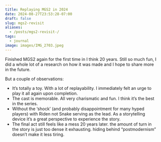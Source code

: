```yaml
---
title: Replaying MGS2 in 2024
date: 2024-08-27T23:53:28-07:00
draft: false
slug: mgs2-revisit
aliases:
  - /posts/mgs2-revisit-/
tags:
  - journal
image: images/IMG_2703.jpeg
---
```

Finished MGS2 again for the first time in I think 20 years. Still so much fun, I did a whole lot of a research on how it was made and I hope to share more in the future. 

But a couple of observations: 
- It’s totally a toy. With a lot of replayability. I immediately felt an urge to play it all again upon completion. 
- The cast is memorable. All very charismatic and fun. I think it’s the best in the series. 
- Without the ‘shock’ (and probably disappointment for many hyped players) with Riden not Snake serving as the lead. As a storytelling device it’s a great perspective to experience the story. 
- The final act still feels like a mess 20 years later. the amount of turn in the story is just too dense it exhausting.  hiding behind “postmodernism” doesn’t make it less tiring.
